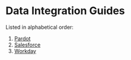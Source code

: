 # Data Integration Guides

Listed in alphabetical order:

1. [Pardot](Pardot.md)
1. [Salesforce](Salesforce.md)
1. [Workday](workday.md)
